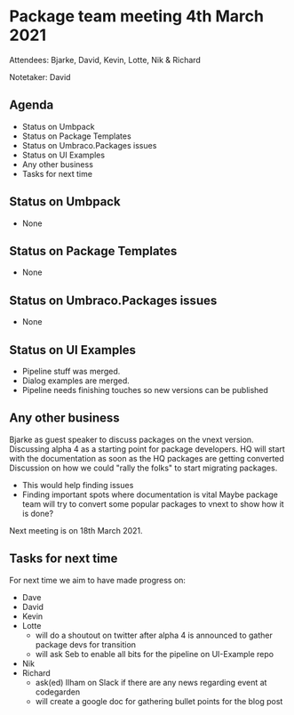 # Package team meeting 4th March 2021

Attendees: Bjarke, David, Kevin, Lotte, Nik & Richard

Notetaker: David

## Agenda

- Status on Umbpack
- Status on Package Templates
- Status on Umbraco.Packages issues
- Status on UI Examples
- Any other business
- Tasks for next time

## Status on Umbpack
- None


## Status on Package Templates
- None


## Status on Umbraco.Packages issues
- None


## Status on UI Examples
- Pipeline stuff was merged.
- Dialog examples are merged.
- Pipeline needs finishing touches so new versions can be published


## Any other business
Bjarke as guest speaker to discuss packages on the vnext version.
Discussing alpha 4 as a starting point for package developers.
HQ will start with the documentation as soon as the HQ packages are getting converted 
Discussion on how we could "rally the folks" to start migrating packages.
 - This would help finding issues
 - Finding important spots where documentation is vital
Maybe package team will try to convert some popular packages to vnext to show how it is done?

Next meeting is on 18th March 2021.

## Tasks for next time

For next time we aim to have made progress on:

* Dave
* David
* Kevin 
* Lotte
  - will do a shoutout on twitter after alpha 4 is announced to gather package devs for transition
  - will ask Seb to enable all bits for the pipeline on UI-Example repo
* Nik
* Richard 
  - ask(ed) Ilham on Slack if there are any news regarding event at codegarden
  - will create a google doc for gathering bullet points for the blog post